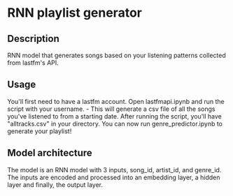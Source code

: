 # RNN playlist generator

## Description
RNN model that generates songs based on your listening patterns collected from lastfm's API.

## Usage
You'll first need to have a lastfm account.
Open lastfmapi.ipynb and run the script with your username. - This will generate a csv file of all the songs you've listened to from a starting date.
After running the script, you'll have "alltracks.csv" in your directory.
You can now run genre_predictor.ipynb to generate your playlist!

## Model architecture
The model is an RNN model with 3 inputs, song_id, artist_id, and genre_id.
The inputs are encoded and processed into an embedding layer, a hidden layer and finally, the output layer.
